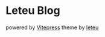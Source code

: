 # Leteu Blog

powered by [Vitepress](https://vitepress.dev/)
theme by [leteu](https://github.com/leteu)
